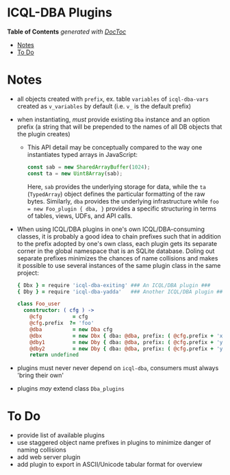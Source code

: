

# ICQL-DBA Plugins


<!-- START doctoc generated TOC please keep comment here to allow auto update -->
<!-- DON'T EDIT THIS SECTION, INSTEAD RE-RUN doctoc TO UPDATE -->
**Table of Contents**  *generated with [DocToc](https://github.com/thlorenz/doctoc)*

- [Notes](#notes)
- [To Do](#to-do)

<!-- END doctoc generated TOC please keep comment here to allow auto update -->


# Notes

* all objects created with `prefix`, ex. table `variables` of `icql-dba-vars` created as `v_variables`
  by default (i.e. `v_` is the default prefix)
* when instantiating, *must* provide existing `Dba` instance and an option prefix (a string that will be
  prepended to the names of all DB objects that the plugin creates)
  * This API detail may be conceptually compared to the way one instantiates typed arrays in JavaScript:

    ```js
    const sab = new SharedArrayBuffer(1024);
    const ta = new Uint8Array(sab);
    ```

    Here, `sab` provides the underlying storage for data, while the `ta` (`TypedArray`) object defines the
    particular formatting of the raw bytes. Similarly, `dba` provides the underlying infrastructure while
    `foo = new Foo_plugin { dba, }` provides a specific structuring in terms of tables, views, UDFs, and API
    calls.

* When using ICQL/DBA plugins in one's own ICQL/DBA-consuming classes, it is probably a good idea to chain
  prefixes such that in addition to the prefix adopted by one's own class, each plugin gets its separate
  corner in the global namespace that is an SQLite database. Doling out separate prefixes minimizes the
  chances of name collisions and makes it possible to use several instances of the same plugin class in the
  same project:

  ```coffee
  { Dbx } = require 'icql-dba-exiting' ### An ICQL/DBA plugin ###
  { Dby } = require 'icql-dba-yadda'   ### Another ICQL/DBA plugin ###

  class Foo_user
    constructor: ( cfg ) ->
      @cfg          = cfg
      @cfg.prefix  ?= 'foo'
      @dba          = new Dba cfg
      @dbx          = new Dbx { dba: @dba, prefix: ( @cfg.prefix + 'x_'  ), }
      @dby1         = new Dby { dba: @dba, prefix: ( @cfg.prefix + 'y1_' ), }
      @dby2         = new Dby { dba: @dba, prefix: ( @cfg.prefix + 'y2_' ), }
      return undefined
  ```

* plugins must never never depend on `icql-dba`, consumers must always 'bring their own'
* plugins *may* extend class `Dba_plugins`

# To Do

* provide list of available plugins
* use staggered object name prefixes in plugins to minimize danger of naming collisions
* add web server plugin
* add plugin to export in ASCII/Unicode tabular format for overview








